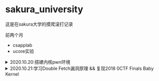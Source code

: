 # sakura_university

这是在sakura大学的摸爬滚打记录

前两个月

- csapplab
- ucore实验


<details>
  <summary>2020.10.20:搭建内核pwn环境</summary>
   -cpu kvm64,+smep,+smap 设置CPU的安全选项，这里开启了smap和smep
   -kernel 设置内核bzImage文件的路径 
   -initrd 设置刚才利用busybox创建的rootfs.img，作为内核启动的文件系统 
   -gdb tcp::1234 设置gdb的调试端口为1234
  
  
   内核中命令
   lsmod
   insmod xx.ko
   rmmod xx.ko
  
   gdb命令
   gdb vmlinux
   add-symbol-file ./xx.ko 0x(模块基地址) //加载驱动的符号文件
   target remote :1234
    
</details>

<details>
  <summary>2020.10.21:学习Double Fetch漏洞原理 && 复现2018 0CTF Finals Baby Kernel</summary>
</details>

